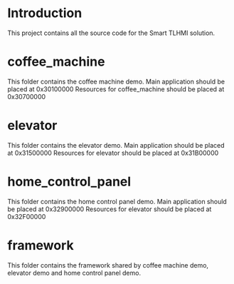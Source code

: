 # Introduction

This project contains all the source code for the Smart TLHMI solution.

# coffee_machine

This folder contains the coffee machine demo.
Main application should be placed at 0x30100000
Resources for coffee_machine should be placed at 0x30700000

# elevator

This folder contains the elevator demo.
Main application should be placed at 0x31500000
Resources for elevator should be placed at 0x31B00000

# home_control_panel

This folder contains the home control panel demo.
Main application should be placed at 0x32900000
Resources for elevator should be placed at 0x32F00000

# framework

This folder contains the framework shared by coffee machine demo, elevator demo and home control panel demo.
